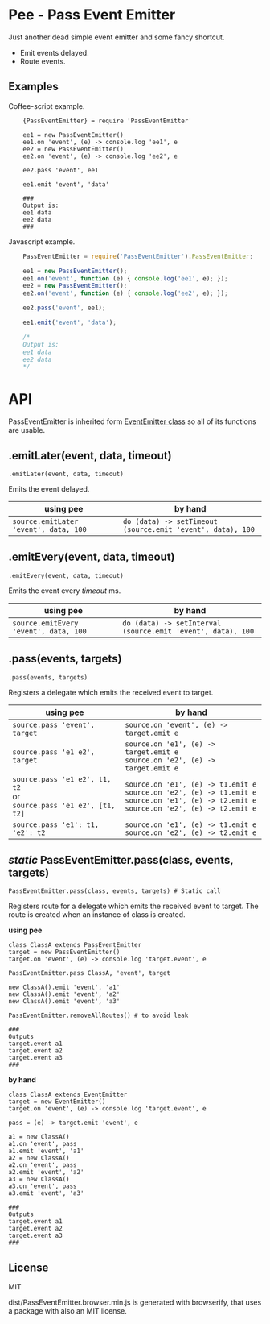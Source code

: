 # Pee - Pass Event Emitter

Just another dead simple event emitter and some fancy shortcut.

* Emit events delayed.
* Route events.

## Examples

Coffee-script example.

```coffee-script
    {PassEventEmitter} = require 'PassEventEmitter'

    ee1 = new PassEventEmitter()
    ee1.on 'event', (e) -> console.log 'ee1', e
    ee2 = new PassEventEmitter()
    ee2.on 'event', (e) -> console.log 'ee2', e

    ee2.pass 'event', ee1

    ee1.emit 'event', 'data'

    ###
    Output is:
    ee1 data
    ee2 data
    ###
```

Javascript example.

```javascript
    PassEventEmitter = require('PassEventEmitter').PassEventEmitter;

    ee1 = new PassEventEmitter();
    ee1.on('event', function (e) { console.log('ee1', e); });
    ee2 = new PassEventEmitter();
    ee2.on('event', function (e) { console.log('ee2', e); });

    ee2.pass('event', ee1);

    ee1.emit('event', 'data');

    /*
    Output is:
    ee1 data
    ee2 data
    */
```

# API

PassEventEmitter is inherited form [EventEmitter class](http://nodejs.org/api/events.html) so all of its functions are usable.

## .emitLater(event, data, timeout)

```coffee-script
.emitLater(event, data, timeout)
```

Emits the event delayed.

using pee | by hand
--------- | -------
`source.emitLater 'event', data, 100` | `do (data) -> setTimeout (source.emit 'event', data), 100`

## .emitEvery(event, data, timeout)

```coffee-script
.emitEvery(event, data, timeout)
```

Emits the event every *timeout* ms.

using pee | by hand
--------- | -------
`source.emitEvery 'event', data, 100` | `do (data) -> setInterval (source.emit 'event', data), 100`

## .pass(events, targets)

```coffee-script
.pass(events, targets)
```

Registers a delegate which emits the received event to target.

using pee | by hand
--------- | -------
`source.pass 'event', target` | `source.on 'event', (e) -> target.emit e`
`source.pass 'e1 e2', target` | `source.on 'e1', (e) -> target.emit e` <br/> `source.on 'e2', (e) -> target.emit e`
`source.pass 'e1 e2', t1, t2` <br/> or <br/> `source.pass 'e1 e2', [t1, t2]` | `source.on 'e1', (e) -> t1.emit e` <br/> `source.on 'e2', (e) -> t1.emit e` <br/> `source.on 'e1', (e) -> t2.emit e` <br/> `source.on 'e2', (e) -> t2.emit e`
`source.pass 'e1': t1, 'e2': t2` | `source.on 'e1', (e) -> t1.emit e` <br/> `source.on 'e2', (e) -> t2.emit e`

## *static* PassEventEmitter.pass(class, events, targets)

```coffee-script
PassEventEmitter.pass(class, events, targets) # Static call
```

Registers route for a delegate which emits the received event to target. The route is created when an instance of class is created.

**using pee**
```coffee-script
class ClassA extends PassEventEmitter
target = new PassEventEmitter()
target.on 'event', (e) -> console.log 'target.event', e

PassEventEmitter.pass ClassA, 'event', target

new ClassA().emit 'event', 'a1'
new ClassA().emit 'event', 'a2'
new ClassA().emit 'event', 'a3'

PassEventEmitter.removeAllRoutes() # to avoid leak

###
Outputs
target.event a1
target.event a2
target.event a3
###
```

**by hand**
```coffee-script
class ClassA extends EventEmitter
target = new EventEmitter()
target.on 'event', (e) -> console.log 'target.event', e

pass = (e) -> target.emit 'event', e

a1 = new ClassA()
a1.on 'event', pass
a1.emit 'event', 'a1'
a2 = new ClassA()
a2.on 'event', pass
a2.emit 'event', 'a2'
a3 = new ClassA()
a3.on 'event', pass
a3.emit 'event', 'a3'

###
Outputs
target.event a1
target.event a2
target.event a3
###
```

## License

MIT

dist/PassEventEmitter.browser.min.js is generated with browserify, that uses a package with also an MIT license.
